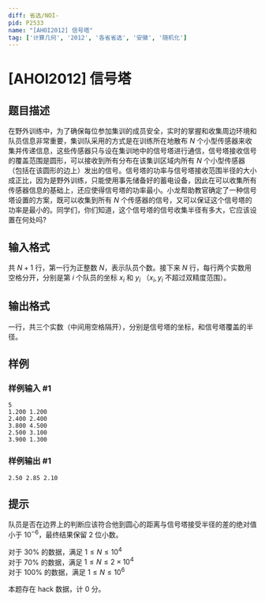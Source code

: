 ```yaml
---
diff: 省选/NOI-
pid: P2533
name: "[AHOI2012] 信号塔"
tag: ['计算几何', '2012', '各省省选', '安徽', '随机化']
---
```

# [AHOI2012] 信号塔
## 题目描述

在野外训练中，为了确保每位参加集训的成员安全，实时的掌握和收集周边环境和队员信息非常重要，集训队采用的方式是在训练所在地散布 $N$ 个小型传感器来收集并传递信息，这些传感器只与设在集训地中的信号塔进行通信，信号塔接收信号的覆盖范围是圆形，可以接收到所有分布在该集训区域内所有 $N$ 个小型传感器（包括在该圆形的边上）发出的信号。信号塔的功率与信号塔接收范围半径的大小成正比，因为是野外训练，只能使用事先储备好的蓄电设备，因此在可以收集所有传感器信息的基础上，还应使得信号塔的功率最小。小龙帮助教官确定了一种信号塔设置的方案，既可以收集到所有 $N$ 个传感器的信号，又可以保证这个信号塔的功率是最小的。同学们，你们知道，这个信号塔的信号收集半径有多大，它应该设置在何处吗?
## 输入格式

共 $N+1$ 行，第一行为正整数 $N$，表示队员个数。接下来 $N$ 行，每行两个实数用空格分开，分别是第 $i$ 个队员的坐标 $x_i$ 和 $y_i$ （$x_i,y_i$ 不超过双精度范围）。
## 输出格式

一行，共三个实数（中间用空格隔开），分别是信号塔的坐标，和信号塔覆盖的半径。
## 样例

### 样例输入 #1
```
5
1.200 1.200
2.400 2.400
3.800 4.500
2.500 3.100
3.900 1.300
```
### 样例输出 #1
```
2.50 2.85 2.10
```
## 提示

队员是否在边界上的判断应该符合他到圆心的距离与信号塔接受半径的差的绝对值小于 $10^{-6}$，最终结果保留 $2$ 位小数。

对于 $30\%$ 的数据，满足 $1\le N \le 10^4$  
对于 $70\%$ 的数据，满足 $1\le N \le 2\times10^4$  
对于 $100\%$ 的数据，满足 $1\le N \le 10^6$

本题存在 hack 数据，计 0 分。
